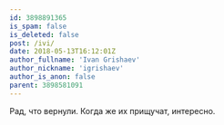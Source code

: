 ```yaml
---
id: 3898891365
is_spam: false
is_deleted: false
post: /ivi/
date: 2018-05-13T16:12:01Z
author_fullname: 'Ivan Grishaev'
author_nickname: 'igrishaev'
author_is_anon: false
parent: 3898581091
---
```


<p>Рад, что вернули. Когда же их прищучат, интересно.</p>
